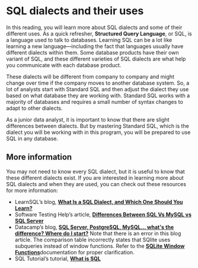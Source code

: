 # SQL dialects and their uses

In this reading, you will learn more about SQL dialects and some of their different uses. As a quick refresher, **Structured Query Language**, or SQL, is a language used to talk to databases. Learning SQL can be a lot like learning a new language—including the fact that languages usually have different dialects within them. Some database products have their own variant of SQL, and these different varieties of SQL dialects are what help you communicate with each database product.

These dialects will be different from company to company and might change over time if the company moves to another database system. So, a lot of analysts start with Standard SQL and then adjust the dialect they use based on what database they are working with. Standard SQL works with a majority of databases and requires a small number of syntax changes to adapt to other dialects.

As a junior data analyst, it is important to know that there are slight differences between dialects. But by mastering Standard SQL, which is the dialect you will be working with in this program, you will be prepared to use SQL in any database.

## More information

You may not need to know every SQL dialect, but it is useful to know that these different dialects exist. If you are interested in learning more about SQL dialects and when they are used, you can check out these resources for more information:

* LearnSQL’s blog, [**What Is a SQL Dialect, and Which One Should You Learn?**](https://learnsql.com/blog/what-sql-dialect-to-learn/ "This link takes you to a LearnSQL blog about SQL dialects.")
* Software Testing Help’s article, [**Differences Between SQL Vs MySQL vs SQL Server**](https://www.softwaretestinghelp.com/sql-vs-mysql-vs-sql-server/ "This link takes you to an article describing the differences between SQL, MySQL, and SQL Server.")
* Datacamp’s blog, [**SQL Server, PostgreSQL, MySQL... what's the difference? Where do I start?**](https://www.datacamp.com/community/blog/sql-differences "This link takes you to Datacamps's blog about different SQL dialects.")
  Note that there is an error in this blog article. The comparison table incorrectly states that SQlite uses subqueries instead of window functions. Refer to the [**SQLite Window Functions**](https://sqlite.org/windowfunctions.html "SQLite Window Functions")documentation for proper clarification.
* SQL Tutorial’s tutorial, [**What is SQL**](https://www.sqltutorial.org/what-is-sql/ "This link takes you to SQL Tutorial's introduction to SQL.")
